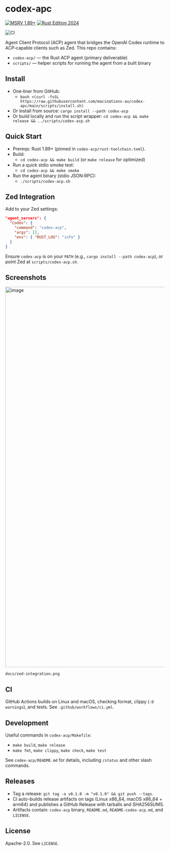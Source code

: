 codex-apc
================

[![MSRV 1.89+](https://img.shields.io/badge/MSRV-1.89%2B-blue.svg)](codex-acp/rust-toolchain.toml)
[![Rust Edition 2024](https://img.shields.io/badge/Edition-2024-blueviolet.svg)](https://doc.rust-lang.org/edition-guide/rust-2024/index.html)
<!-- Update the CI badge after pushing to GitHub: replace ORG/REPO -->
![CI](https://img.shields.io/github/actions/workflow/status/macinations-au/codex-apc/ci.yml?label=CI)

Agent Client Protocol (ACP) agent that bridges the OpenAI Codex runtime to ACP‑capable clients such as Zed. This repo contains:

- `codex-acp/` — the Rust ACP agent (primary deliverable)
- `scripts/` — helper scripts for running the agent from a built binary

Install
-------

- One‑liner from GitHub:
  - `bash <(curl -fsSL https://raw.githubusercontent.com/macinations-au/codex-apc/main/scripts/install.sh)`
- Or install from source: `cargo install --path codex-acp`
- Or build locally and run the script wrapper: `cd codex-acp && make release && ../scripts/codex-acp.sh`

Quick Start
-----------

- Prereqs: Rust 1.89+ (pinned in `codex-acp/rust-toolchain.toml`).
- Build:
  - `cd codex-acp && make build` (or `make release` for optimized)
- Run a quick stdio smoke test:
  - `cd codex-acp && make smoke`
- Run the agent binary (stdio JSON‑RPC):
  - `./scripts/codex-acp.sh`

Zed Integration
---------------

Add to your Zed settings:

```json
"agent_servers": {
  "Codex": {
    "command": "codex-acp",
    "args": [],
    "env": { "RUST_LOG": "info" }
  }
}
```

Ensure `codex-acp` is on your `PATH` (e.g., `cargo install --path codex-acp`), or point Zed at `scripts/codex-acp.sh`.

Screenshots
-----------
<img width="2418" height="1202" alt="image" src="https://github.com/user-attachments/assets/1bac602e-4a33-49e8-b779-9fe3d86d6e53" />

```
docs/zed-integration.png
```


CI
--

GitHub Actions builds on Linux and macOS, checking format, clippy (`-D warnings`), and tests. See `.github/workflows/ci.yml`.

Development
-----------

Useful commands in `codex-acp/Makefile`:
- `make build`, `make release`
- `make fmt`, `make clippy`, `make check`, `make test`

See `codex-acp/README.md` for details, including `/status` and other slash commands.

Releases
--------

- Tag a release: `git tag -a v0.1.0 -m "v0.1.0" && git push --tags`.
- CI auto-builds release artifacts on tags (Linux x86_64, macOS x86_64 + arm64) and publishes a GitHub Release with tarballs and SHA256SUMS.
- Artifacts contain: `codex-acp` binary, `README.md`, `README-codex-acp.md`, and `LICENSE`.

License
-------

Apache-2.0. See `LICENSE`.
